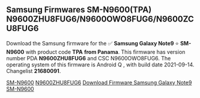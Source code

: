 <h2>Samsung Firmwares SM-N9600(TPA) N9600ZHU8FUG6/N9600OWO8FUG6/N9600ZCU8FUG6</h2>
Download the Samsung firmware for the ✅ <strong>Samsung Galaxy Note9 </strong> ⭐ <strong>SM-N9600</strong> with product code <strong>TPA</strong> <strong> from Panama</strong>. This firmware has version number PDA <strong>N9600ZHU8FUG6</strong> and CSC N9600OWO8FUG6. The operating system of this firmware is Android Q , with build date 2021-09-14. Changelist <strong>21680091</strong>.


[SM-N9600](https://samfirm.shop/samsung/model/SM-N9600)
[N9600ZHU8FUG6](https://samfirm.shop/samsung/pda/N9600ZHU8FUG6)
[Download Firmware Samsung Galaxy Note9 SM-N9600](https://samfirm.shop/samsung/firmware/455855)
